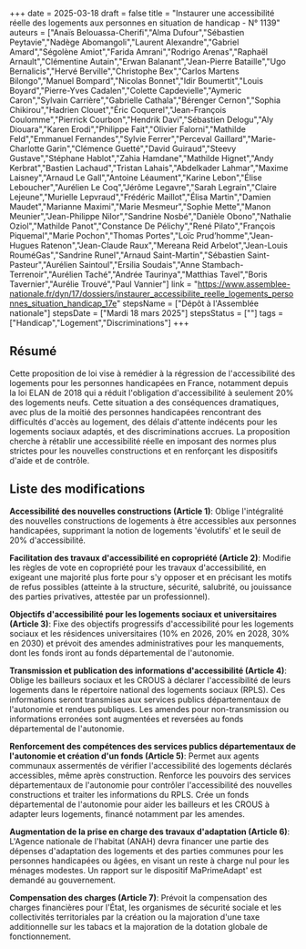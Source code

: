 +++
date = 2025-03-18
draft = false
title = "Instaurer une accessibilité réelle des logements aux personnes en situation de handicap - N° 1139"
auteurs = ["Anaïs Belouassa-Cherifi","Alma Dufour","Sébastien Peytavie","Nadège Abomangoli","Laurent Alexandre","Gabriel Amard","Ségolène Amiot","Farida Amrani","Rodrigo Arenas","Raphaël Arnault","Clémentine Autain","Erwan Balanant","Jean-Pierre Bataille","Ugo Bernalicis","Hervé Berville","Christophe Bex","Carlos Martens Bilongo","Manuel Bompard","Nicolas Bonnet","Idir Boumertit","Louis Boyard","Pierre-Yves Cadalen","Colette Capdevielle","Aymeric Caron","Sylvain Carrière","Gabrielle Cathala","Bérenger Cernon","Sophia Chikirou","Hadrien Clouet","Éric Coquerel","Jean-François Coulomme","Pierrick Courbon","Hendrik Davi","Sébastien Delogu","Aly Diouara","Karen Erodi","Philippe Fait","Olivier Falorni","Mathilde Feld","Emmanuel Fernandes","Sylvie Ferrer","Perceval Gaillard","Marie-Charlotte Garin","Clémence Guetté","David Guiraud","Steevy Gustave","Stéphane Hablot","Zahia Hamdane","Mathilde Hignet","Andy Kerbrat","Bastien Lachaud","Tristan Lahais","Abdelkader Lahmar","Maxime Laisney","Arnaud Le Gall","Antoine Léaument","Karine Lebon","Élise Leboucher","Aurélien Le Coq","Jérôme Legavre","Sarah Legrain","Claire Lejeune","Murielle Lepvraud","Frédéric Maillot","Élisa Martin","Damien Maudet","Marianne Maximi","Marie Mesmeur","Sophie Mette","Manon Meunier","Jean-Philippe Nilor","Sandrine Nosbé","Danièle Obono","Nathalie Oziol","Mathilde Panot","Constance De Pélichy","René Pilato","François Piquemal","Marie Pochon","Thomas Portes","Loïc Prud’homme","Jean-Hugues Ratenon","Jean-Claude Raux","Mereana Reid Arbelot","Jean-Louis RouméGas","Sandrine Runel","Arnaud Saint-Martin","Sébastien Saint-Pasteur","Aurélien Saintoul","Ersilia Soudais","Anne Stambach-Terrenoir","Aurélien Taché","Andrée Taurinya","Matthias Tavel","Boris Tavernier","Aurélie Trouvé","Paul Vannier"]
link = "https://www.assemblee-nationale.fr/dyn/17/dossiers/instaurer_accessibilite_reelle_logements_personnes_situation_handicap_17e"
stepsName = ["Dépôt à l'Assemblée nationale"]
stepsDate = ["Mardi 18 mars 2025"]
stepsStatus = [""]
tags = ["Handicap","Logement","Discriminations"]
+++

## Résumé

Cette proposition de loi vise à remédier à la régression de l'accessibilité des logements pour les personnes handicapées en France, notamment depuis la loi ELAN de 2018 qui a réduit l'obligation d'accessibilité à seulement 20% des logements neufs. Cette situation a des conséquences dramatiques, avec plus de la moitié des personnes handicapées rencontrant des difficultés d'accès au logement, des délais d'attente indécents pour les logements sociaux adaptés, et des discriminations accrues. La proposition cherche à rétablir une accessibilité réelle en imposant des normes plus strictes pour les nouvelles constructions et en renforçant les dispositifs d'aide et de contrôle.

## Liste des modifications

**Accessibilité des nouvelles constructions (Article 1)**: Oblige l'intégralité des nouvelles constructions de logements à être accessibles aux personnes handicapées, supprimant la notion de logements 'évolutifs' et le seuil de 20% d'accessibilité.

**Facilitation des travaux d'accessibilité en copropriété (Article 2)**: Modifie les règles de vote en copropriété pour les travaux d'accessibilité, en exigeant une majorité plus forte pour s'y opposer et en précisant les motifs de refus possibles (atteinte à la structure, sécurité, salubrité, ou jouissance des parties privatives, attestée par un professionnel).

**Objectifs d'accessibilité pour les logements sociaux et universitaires (Article 3)**: Fixe des objectifs progressifs d'accessibilité pour les logements sociaux et les résidences universitaires (10% en 2026, 20% en 2028, 30% en 2030) et prévoit des amendes administratives pour les manquements, dont les fonds iront au fonds départemental de l'autonomie.

**Transmission et publication des informations d'accessibilité (Article 4)**: Oblige les bailleurs sociaux et les CROUS à déclarer l'accessibilité de leurs logements dans le répertoire national des logements sociaux (RPLS). Ces informations seront transmises aux services publics départementaux de l'autonomie et rendues publiques. Les amendes pour non-transmission ou informations erronées sont augmentées et reversées au fonds départemental de l'autonomie.

**Renforcement des compétences des services publics départementaux de l'autonomie et création d'un fonds (Article 5)**: Permet aux agents communaux assermentés de vérifier l'accessibilité des logements déclarés accessibles, même après construction. Renforce les pouvoirs des services départementaux de l'autonomie pour contrôler l'accessibilité des nouvelles constructions et traiter les informations du RPLS. Crée un fonds départemental de l'autonomie pour aider les bailleurs et les CROUS à adapter leurs logements, financé notamment par les amendes.

**Augmentation de la prise en charge des travaux d'adaptation (Article 6)**: L'Agence nationale de l'habitat (ANAH) devra financer une partie des dépenses d'adaptation des logements et des parties communes pour les personnes handicapées ou âgées, en visant un reste à charge nul pour les ménages modestes. Un rapport sur le dispositif MaPrimeAdapt' est demandé au gouvernement.

**Compensation des charges (Article 7)**: Prévoit la compensation des charges financières pour l'État, les organismes de sécurité sociale et les collectivités territoriales par la création ou la majoration d'une taxe additionnelle sur les tabacs et la majoration de la dotation globale de fonctionnement.
